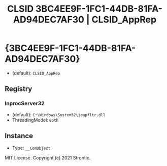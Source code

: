 ﻿---
title: "CLSID 3BC4EE9F-1FC1-44DB-81FA-AD94DEC7AF30 | CLSID_AppRep"
excerpt: What is COM-Object CLSID 3BC4EE9F-1FC1-44DB-81FA-AD94DEC7AF30?
---

# {3BC4EE9F-1FC1-44DB-81FA-AD94DEC7AF30}

* (default): `CLSID_AppRep`

## Registry


### InprocServer32

* (default): `C:\Windows\System32\ieapfltr.dll`
* ThreadingModel: `Both`

## Instance

* Type: `__ComObject`

MIT License. Copyright (c) 2021 Strontic.


